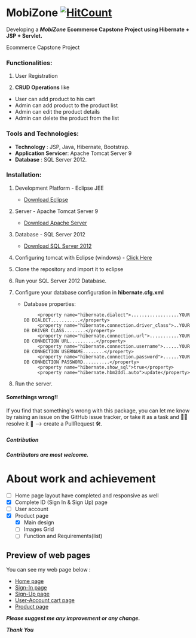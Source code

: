 # MobiZone [![HitCount](http://hits.dwyl.io/gitsdeepak/MobiZone.svg)](http://hits.dwyl.io/gitsdeepak/MobiZone)

Developing a ***MobiZone*** **Ecommerce Capstone Project using Hibernate + JSP + Servlet.**

Ecommerce Capstone Project

### Functionalities:

1. User Registration

2. **CRUD Operations** like

* User can add product to his cart
* Admin can add product to the product list
* Admin can edit the product details
* Admin can delete the product from the list

### Tools and Technologies:

* **Technology** : JSP, Java, Hibernate, Bootstrap.
* **Application Servicer**: Apache Tomcat Server 9
* **Database** : SQL Server 2012.

### Installation:

1. Development Platform - Eclipse JEE 

   * [Download Eclipse](https://www.eclipse.org/downloads/packages/release/2020-06/r/eclipse-ide-enterprise-java-developers)

2. Server - Apache Tomcat Server 9

   * [Download Apache Server](https://tomcat.apache.org/download-90.cgi)

3. Database - SQL Server 2012

   * [Download SQL Server 2012](https://www.microsoft.com/en-us/download/details.aspx?id=29062)

5. Configuring tomcat with Eclipse (windows) - [Click Here](https://javatutorial.net/run-tomcat-from-eclipse)

6. Clone the repository and import it to eclipse

7. Run your SQL Server 2012 Database.

8. Configure your database configuration in **hibernate.cfg.xml**

   * Database properties:


        <!-- database properties DataSource -->
             
              <property name="hibernate.dialect">..................YOUR DB DIALECT...........</property>
              <property name="hibernate.connection.driver_class">..YOUR DB DRIVER CLASS........</property>
              <property name="hibernate.connection.url">...........YOUR DB CONNECTION URL..........</property>
              <property name="hibernate.connection.username">......YOUR DB CONNECTION USERNAME........</property>
              <property name="hibernate.connection.password">......YOUR DB CONNECTION PASSWORD..........</property>
              <property name="hibernate.show_sql">true</property>
              <property name="hibernate.hbm2ddl.auto">update</property>

9. Run the server.

#### Somethings wrong!!

If you find that something's wrong with this package, you can let me know by raising an issue on the GitHub issue tracker, 
or take it as a task and 🧑‍💻 resolve it 💪 --> create a PullRequest 🛠.

##### Contribution

***Contributors are most welcome.***

# About work and achievement

- [ ] Home page layout have completed and responsive as well
- [x] Complete ID (Sign In & Sign Up) page
- [ ] User account
- [x] Product page
  - [x] Main design
  - [ ] Images Grid
  - [ ] Function and Requirements(list)

## Preview of web pages
You can see my web page below :
- [Home page](https://gitsdeepak.github.io/MobiZone/)
- [Sign-In page](https://gitsdeepak.github.io/MobiZone/login.jso)
- [Sign-Up page](https://gitsdeepak.github.io/MobiZone/register.jsp)
- [User-Account cart page](https://gitsdeepak.github.io/MobiZone/cart.jsp)
- [Product page](https://gitsdeepak.github.io/MobiZone/product.jsp)

***Please suggest me any improvement or any change.***


***Thank You***
